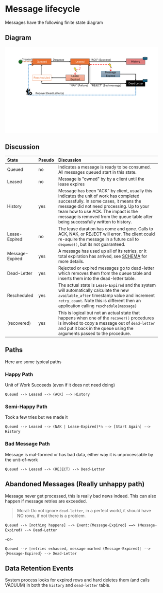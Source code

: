 # Message lifecycle

Messages have the following finite state diagram

## Diagram

<img src='./MESSAGE_LIFECYCLE.png' width='600px'>

## Discussion

| State | Pseudo | Discussion |
|:---|:---|:---|
| Queued | no | Indicates a message is ready to be consumed. All messages queued start in this state. |
| Leased | no | Message is "owned" by by a client until the lease expires |
| History | yes | Message has been "ACK" by client, usually this indicates the unit of work has completed successfully. In some cases, it means the message did not need processing. Up to your team how to use ACK. The impact is the message is removed from the queue table after being successfully written to history. |
| Lease-Expired | no | The lease duration has come and gone. Calls to ACK, NAK, or REJECT will error. The client could re-aquire the message in a future call to `dequeue()`, but its not guaranteed. |
| Message-Expired | yes | A message has used up all of its retries, or it total expiration has arrived, see [SCHEMA](./SCHEMA.md) for more details. |
| Dead-Letter | yes | Rejected or expired messages go to dead-letter which removes them from the queue table and inserts them into the dead-letter table. |
| Rescheduled | yes | The actual state is `Lease-Expired` and the system will automatically calculate the new `available_after` timestamp value and increment `retry_count`. Note this is different then an application calling `reschedule(message)` |
| (recovered) | yes | This is logical but not an actual state that happens when one of the `recover()` procedures is invoked to copy a message out of `dead-letter` and put it back in the queue using the arguments passed to the procedure. |

## Paths

Here are some typical paths

### Happy Path

Unit of Work Succeeds (even if it does not need doing)

```text
Queued --> Leased --> (ACK) --> History
```

### Semi-Happy Path

Took a few tries but we made it

```text
Queued --> Leased --> (NAK | Lease-Expired)*n --> [Start Again] --> History
```

### Bad Message Path

Message is mal-formed or has bad data, either way it is unprocessable by the unit-of-work

```text
Queued --> Leased --> (REJECT) --> Dead-Letter
```
## Abandoned Messages (Really unhappy path)

Message never get processed, this is really bad news indeed. This can also happen if message retries are exceeded. 

> Moral: Do not ignore `dead-letter`, in a perfect world, it should have NO rows, if not there is a problem.

```text
Queued --> [nothing happens] --> Event:{Message-Expired} ==> (Message-Expired) --> Dead-Letter
```

-or-


```text
Queued --> [retries exhaused, message marked (Message-Expired)] --> {Message-Expired} --> Dead-Letter
```

## Data Retention Events

System process looks for expired rows and hard deletes them (and calls VACUUM) in both the `history` and `dead-letter` table.
